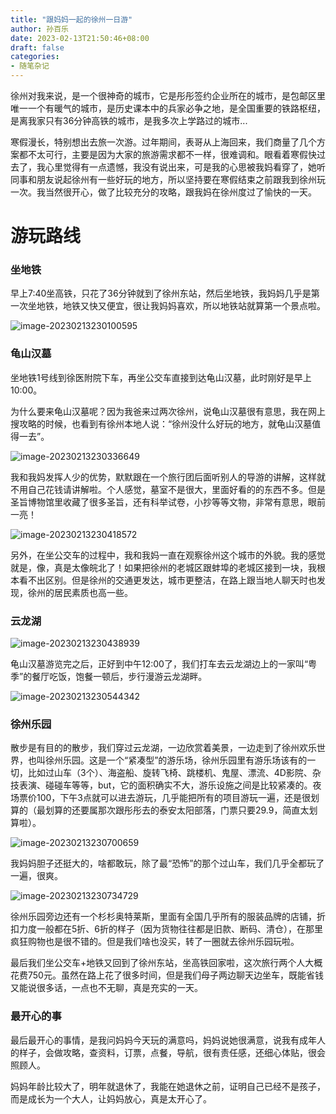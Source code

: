 ```yaml
---
title: "跟妈妈一起的徐州一日游"
author: 孙百乐
date: 2023-02-13T21:50:46+08:00
draft: false
categories: 
- 随笔杂记
---
```


徐州对我来说，是一个很神奇的城市，它是彤彤签约企业所在的城市，是包邮区里唯一一个有暖气的城市，是历史课本中的兵家必争之地，是全国重要的铁路枢纽，是离我家只有36分钟高铁的城市，是我多次上学路过的城市...

寒假漫长，特别想出去旅一次游。过年期间，表哥从上海回来，我们商量了几个方案都不太可行，主要是因为大家的旅游需求都不一样，很难调和。眼看着寒假快过去了，我心里觉得有一点遗憾，我没有说出来，可是我的心思被我妈看穿了，她听同事和朋友说起徐州有一些好玩的地方，所以坚持要在寒假结束之前跟我到徐州玩一次。我当然很开心，做了比较充分的攻略，跟我妈在徐州度过了愉快的一天。

# 游玩路线

### 坐地铁

早上7:40坐高铁，只花了36分钟就到了徐州东站，然后坐地铁，我妈妈几乎是第一次坐地铁，地铁又快又便宜，很让我妈妈喜欢，所以地铁站就算第一个景点啦。

![image-20230213230100595](https://myblog-1257298572.cos.ap-shanghai.myqcloud.com/img/image-20230213230100595.png)

### 龟山汉墓

坐地铁1号线到徐医附院下车，再坐公交车直接到达龟山汉墓，此时刚好是早上10:00。

为什么要来龟山汉墓呢？因为我爸来过两次徐州，说龟山汉墓很有意思，我在网上搜攻略的时候，也看到有徐州本地人说：“徐州没什么好玩的地方，就龟山汉墓值得一去”。

![image-20230213230336649](https://myblog-1257298572.cos.ap-shanghai.myqcloud.com/img/image-20230213230336649.png)

我和我妈发挥人少的优势，默默跟在一个旅行团后面听别人的导游的讲解，这样就不用自己花钱请讲解啦。个人感觉，墓室不是很大，里面好看的的东西不多。但是圣旨博物馆里收藏了很多圣旨，还有科举试卷，小抄等等文物，非常有意思，眼前一亮！

![image-20230213230418572](https://myblog-1257298572.cos.ap-shanghai.myqcloud.com/img/image-20230213230418572.png)

另外，在坐公交车的过程中，我和我妈一直在观察徐州这个城市的外貌。我的感觉就是，像，真是太像皖北了！如果把徐州的老城区跟蚌埠的老城区接到一块，我根本看不出区别。但是徐州的交通更发达，城市更整洁，在路上跟当地人聊天时也发现，徐州的居民素质也高一些。

### 云龙湖

![image-20230213230438939](https://myblog-1257298572.cos.ap-shanghai.myqcloud.com/img/image-20230213230438939.png)

龟山汉墓游览完之后，正好到中午12:00了，我们打车去云龙湖边上的一家叫“粤季”的餐厅吃饭，饱餐一顿后，步行漫游云龙湖畔。

![image-20230213230544342](https://myblog-1257298572.cos.ap-shanghai.myqcloud.com/img/image-20230213230544342.png)

### 徐州乐园

散步是有目的的散步，我们穿过云龙湖，一边欣赏着美景，一边走到了徐州欢乐世界，也叫徐州乐园。这是一个“紧凑型”的游乐场，徐州乐园里有游乐场该有的一切，比如过山车（3个）、海盗船、旋转飞椅、跳楼机、鬼屋、漂流、4D影院、杂技表演、碰碰车等等，but，它的面积确实不大，游乐设施之间是比较紧凑的。夜场票价100，下午3点就可以进去游玩，几乎能把所有的项目游玩一遍，还是很划算的（最划算的还要属那次跟彤彤去的泰安太阳部落，门票只要29.9，简直太划算啦）。

![image-20230213230700659](https://myblog-1257298572.cos.ap-shanghai.myqcloud.com/img/image-20230213230700659.png)

我妈妈胆子还挺大的，啥都敢玩，除了最“恐怖”的那个过山车，我们几乎全都玩了一遍，很爽。

![image-20230213230734729](https://myblog-1257298572.cos.ap-shanghai.myqcloud.com/img/image-20230213230734729.png)

徐州乐园旁边还有一个杉杉奥特莱斯，里面有全国几乎所有的服装品牌的店铺，折扣力度一般都在5折、6折的样子（因为货物往往都是旧款、断码、清仓），在那里疯狂购物也是很不错的。但是我们啥也没买，转了一圈就去徐州乐园玩啦。

最后我们坐公交车+地铁又回到了徐州东站，坐高铁回家啦，这次旅行两个人大概花费750元。虽然在路上花了很多时间，但是我们母子两边聊天边坐车，既能省钱又能说很多话，一点也不无聊，真是充实的一天。

### 最开心的事

最后最开心的事情，是我问妈妈今天玩的满意吗，妈妈说她很满意，说我有成年人的样子，会做攻略，查资料，订票，点餐，导航，很有责任感，还细心体贴，很会照顾人。

妈妈年龄比较大了，明年就退休了，我能在她退休之前，证明自己已经不是孩子，而是成长为一个大人，让妈妈放心，真是太开心了。
